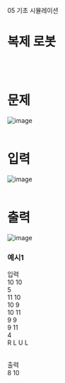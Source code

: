05 기초 시뮬레이션
# 복제 로봇
<br>
<br>

# 문제
![image](https://github.com/user-attachments/assets/f27d647d-e152-4b74-8b0e-b876971aef05)
<br>
<br>

# 입력
![image](https://github.com/user-attachments/assets/34ba0dda-b7f8-4908-bf62-c55630c81287)
<br>
<br>

# 출력
![image](https://github.com/user-attachments/assets/686e4c85-ee6f-4d63-9d76-bf398dc7d66d)
<br>

### 예시1
입력<br>
10 10<br>
5<br>
11 10<br>
10 9<br>
10 11<br>
9 9<br>
9 11<br>
4<br>
R L U L<br>
<br>

출력<br>
8 10<br>
<br>
